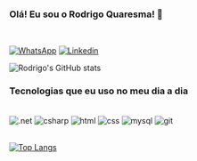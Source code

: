 ### Olá! Eu sou o Rodrigo Quaresma! 🤙

<br>

[![WhatsApp](https://img.shields.io/badge/WhatsApp-25D366?style=for-the-badge&logo=whatsapp&logoColor=white)](https://wa.me/5521996160181?text=Ol%C3%A1%21+Bem-vindo%28a%29%21+-+Hi%21+Welcome%21)
[![Linkedin](https://img.shields.io/badge/LinkedIn-0077B5?style=for-the-badge&logo=linkedin&logoColor=white)](https://www.linkedin.com/in/rodrigo-quaresma)


![Rodrigo's GitHub stats](https://github-readme-stats.vercel.app/api?username=rodquaresma&show_icons=true&theme=onedark)

### Tecnologias que eu uso no meu dia a dia

<div style="display: inline_block"><br/>
    <img align="center" alt=".net" src="https://img.shields.io/badge/.NET-5C2D91?style=for-the-badge&logo=.net&logoColor=white" /> 
    <img align="center" alt="csharp" src="https://img.shields.io/badge/C%23-239120?style=for-the-badge&logo=c-sharp&logoColor=white" />
    <img align="center" alt="html" src="https://img.shields.io/badge/HTML5-E34F26?style=for-the-badge&logo=html5&logoColor=white" />
    <img align="center" alt="css" src="https://img.shields.io/badge/CSS3-1572B6?style=for-the-badge&logo=css3&logoColor=white" />
    <img align="center" alt="mysql" src="https://img.shields.io/badge/MySQL-00000F?style=for-the-badge&logo=mysql&logoColor=white" /> 
    <img align="center" alt="git" src="https://img.shields.io/badge/GIT-E44C30?style=for-the-badge&logo=git&logoColor=white" /> 
</div><br>  


[![Top Langs](https://github-readme-stats.vercel.app/api/top-langs/?username=rodquaresma&layout=compact)](https://github.com/rodquaresma/github-readme-stats)
